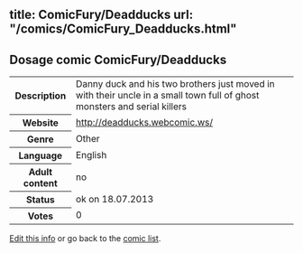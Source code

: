 title: ComicFury/Deadducks
url: "/comics/ComicFury_Deadducks.html"
---
Dosage comic ComicFury/Deadducks
-----------------------------------------

<p id="msg"></p>
<script type="text/javascript">
if (window.location.search === '?edit_info_mail=sent_ok') {
  var elem = document.getElementById("msg");
  elem.innerHTML = 'Edited information sucessfully sent for review, which is usually done daily. Thanks!';
  elem.className = 'ok';
}
</script>
<table class="comicinfo">
<tr>
<th>Description</th><td>Danny duck and his two brothers just moved in with their uncle in a small town full of ghost monsters and serial killers</td>
</tr>
<tr>
<th>Website</th><td><a href="http://deadducks.webcomic.ws/">http://deadducks.webcomic.ws/</a></td>
</tr>
<tr>
<th>Genre</th><td>Other</td>
</tr>
<tr>
<th>Language</th><td>English</td>
</tr>
<tr>
<th>Adult content</th><td>no</td>
</tr>
<tr>
<th>Status</th><td>ok on 18.07.2013</td>
</tr>
<tr>
<th>Votes</th><td>0</td>
</tr>
</table>

[Edit this info](ComicFury_Deadducks_edit.html) or go back to the [comic list](../comic-index.html).
